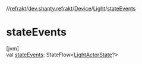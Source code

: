 //[refrakt](../../../../index.md)/[dev.shanty.refrakt](../../index.md)/[Device](../index.md)/[Light](index.md)/[stateEvents](state-events.md)

# stateEvents

[jvm]\
val [stateEvents](state-events.md): StateFlow&lt;[LightActorState](../../../dev.shanty.refrakt.actors/-light-actor-state/index.md)?&gt;
